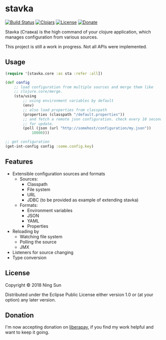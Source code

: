 # stavka

[![Build Status](https://travis-ci.org/sunng87/stavka.png?branch=master)](https://travis-ci.org/sunng87/stavka)
[![Clojars](https://img.shields.io/clojars/v/stavka.svg)](https://clojars.org/stavka)
[![License](https://img.shields.io/badge/license-eclipse-blue.svg)](https://github.com/sunng87/stavka/blob/master/LICENSE)
[![Donate](https://img.shields.io/badge/donate-liberapay-yellow.svg)](https://liberapay.com/Sunng/donate)

Stavka (Ставка) is the high command of your clojure application,
which manages configuration from various sources.

This project is still a work in progress. Not all APIs were implemented.

## Usage

```clj
(require '[stavka.core :as sta :refer :all])

(def config
    ;; load configuration from multiple sources and merge them like
    ;; clojure.core/merge.
    (sta/using
        ;; using environment variables by default
        (env)
        ;; also load properties from classpath
        (properties (classpath "/default.properties"))
        ;; and fetch a remote json configuration. check every 10 seconds
        ;; for update.
        (poll (json (url "http://somehost/configuration/my.json"))
            10000)))

;; get configuration
(get-int-config config :some.config.key)
```

## Features

* Extensible configuration sources and formats
  * Sources:
    * Classpath
    * File system
    * URL
    * JDBC (to be provided as example of extending stavka)
  * Formats:
    * Environment variables
    * JSON
    * YAML
    * Properties
* Reloading by
  * Watching file system
  * Polling the source
  * JMX
* Listeners for source changing
* Type conversion

## License

Copyright © 2018 Ning Sun

Distributed under the Eclipse Public License either version 1.0 or (at
your option) any later version.

## Donation

I'm now accepting donation on [liberapay](https://liberapay.com/Sunng/donate),
if you find my work helpful and want to keep it going.
